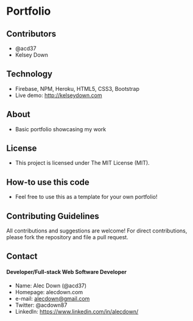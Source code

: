 # Portfolio

## Contributors
* @acd37
* Kelsey Down


## Technology
* Firebase, NPM, Heroku, HTML5, CSS3, Bootstrap
* Live demo: http://kelseydown.com

## About
*  Basic portfolio showcasing my work


## License 
* This project is licensed under The MIT License (MIT).


## How-to use this code
* Feel free to use this as a template for your own portfolio!

## Contributing Guidelines
All contributions and suggestions are welcome!
For direct contributions, please fork the repository and file a pull request. 

## Contact
#### Developer/Full-stack Web Software Developer
* Name: Alec Down (@acd37)
* Homepage: alecdown.com
* e-mail: alecdown@gmail.com
* Twitter: @acdown87
* LinkedIn: https://www.linkedin.com/in/alecdown/
